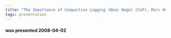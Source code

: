 ```yaml
---
title: "The Importance of Compaction Logging (Neal Nagel (CoP), Marc Hettema (StatoilHydro), Tron Kristiansen (BP), and Ian Stockden (BP) *)"
tags: presentation
---
```

#### was presented 2008-04-02 

